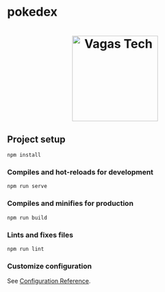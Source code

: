 # pokedex
<h1 align="center">
  <img src="src/assets/images/pokemon.svg" height="200px" alt="Vagas Tech"/>
</h1>



## Project setup
```
npm install
```

### Compiles and hot-reloads for development
```
npm run serve
```

### Compiles and minifies for production
```
npm run build
```

### Lints and fixes files
```
npm run lint
```

### Customize configuration
See [Configuration Reference](https://cli.vuejs.org/config/).
